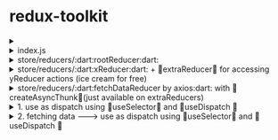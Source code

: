 # redux-toolkit
<details><summary></summary>

```js

```
</details>


<details><summary>index.js</summary>

```js
import React from 'react';
import ReactDOM from 'react-dom/client';
import './index.css';
import App from './App';
import reportWebVitals from './reportWebVitals';
import { createStore } from 'redux'
import rootReducer from './store/reducers/rootReducer'
import { Provider } from 'react-redux'

const store = createStore(rootReducer);

const root = ReactDOM.createRoot(document.getElementById('root'));
root.render(
  <React.StrictMode>
    <Provider store={store} >
      <App />
    </Provider>
  </React.StrictMode>
);

// If you want to start measuring performance in your app, pass a function
// to log results (for example: reportWebVitals(console.log))
// or send to an analytics endpoint. Learn more: https://bit.ly/CRA-vitals
reportWebVitals();
```
</details>

<details><summary>store/reducers/:dart:rootReducer:dart:</summary>

```js
import { configureStore } from '@reduxjs/toolkit'
import xReducer from './xReducer'
import yReducer from './yReducer'
import fetchDataReducer from './fetchDataReducer'

  const rootReducer = configureStore({
  x: xReducer,
  y: yReducer,
  fetchData: fetchDataReducer
});

export default rootReducer
```
</details>

<details><summary>store/reducers/:dart:xReducer:dart:  +  🔔extraReducer🔔 for accessing yReducer actions (ice cream for free)</summary>

```js
import { createSlice } from '@reduxjs/toolkit'

const initialState = {
  numOfCakes: 20
}

const xReducer = createSlice({
  name: 'x',
  initialState,
  reducers: {
    decreaseWithoutPayload: (state) => { state.numOfCakes-- },
    increaseWithPayload: (state, action) => { state.numOfCakes += action.payload }
  }
  extraReducers: builder => {
    builder.addCase(yDecreaseWithoutPayload, state => { state.numOfIcecreams-- })
  }
})

export default xReducer.reducer
export const { decreaseWithoutPayload, increaseWithPayload } = xReducer.actions
```
</details>


<details><summary>store/reducers/:dart:fetchDataReducer by axios:dart: with 🔔createAsyncThunk🔔(just available on extraReducers) </summary>

```js
import axios from 'axios'
import { createSlice, createAsyncThunk } from '@reduxjs/toolkit'

const initialState = {
  loading: false,
  users: [],
  error: ''
}

// Generates pending, fulfilled and rejected action types
export const fetchDatas = createAsyncThunk('user/fetchDatas', () => {
  return axios
    .get('https://jsonplaceholder.typicode.com/users')
    .then(response => response.data)
})

const dataReducer = createSlice({
  name: 'data',
  initialState,
  extraReducers: builder => {
    builder.addCase(fetchDatas.pending, state => {
      state.loading = true
    })
    builder.addCase(fetchDatas.fulfilled, (state, action) => {
      state.loading = false
      state.users = action.payload
      state.error = ''
    })
    builder.addCase(fetchDatas.rejected, (state, action) => {
      state.loading = false
      state.users = []
      state.error = action.error.message
    })
  }
})

export default dataReducer.reducer
```
</details>

<details><summary>1. use as dispatch using 🎯useSelector🎯 and 🎯useDispatch 🎯</summary>

```js
import { useSelector, useDispatch } from 'react-redux'
import { decreaseWithoutPayload, increaseWithPayload } from './xReducer'
...
const numOfCakes = useSelector(state => state.cake.numOfCakes)
const dispatch = useDispatch()
...
onClick={() => dispatch(decreaseWithoutPayload())}
onClick={() => dispatch(increaseWithPayload(5))}
```
</details>

<details><summary>2. fetching data ---> use as dispatch using 🎯useSelector🎯 and 🎯useDispatch 🎯</summary>

```js
import React, { useEffect } from 'react'
import { useSelector, useDispatch } from 'react-redux'
import { fetchDatas } from './dataReducer'
...
const data = useSelector(state => state.data)
  const dispatch = useDispatch()
  useEffect(() => {
    dispatch(fetchDatas())
  }, [])
  ....
  <p>{data.name}</p>
```
</details>
